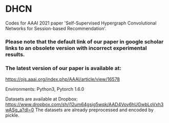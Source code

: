 # DHCN

Codes for AAAI 2021 paper 'Self-Supervised Hypergraph Convolutional Networks for Session-based Recommendation'.

### Please note that the default link of our paper in google scholar links to an obsolete version with incorrect experimental results. 
### The latest version of our paper is available at: 
https://ojs.aaai.org/index.php/AAAI/article/view/16578

Environments: Python3, Pytorch 1.6.0

Datasets are available at Dropbox: https://www.dropbox.com/sh/j12um64gsig5wqk/AAD4Vov6hUGwbLoVxh3wASg_a?dl=0 The datasets are already preprocessed and encoded by pickle.

